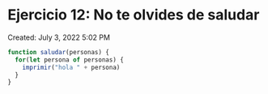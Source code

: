 # Ejercicio 12: No te olvides de saludar

Created: July 3, 2022 5:02 PM

```jsx
function saludar(personas) {
  for(let persona of personas) {
    imprimir("hola " + persona)
  }
}
```